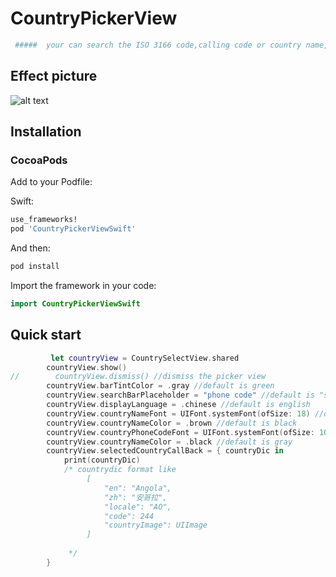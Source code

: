 # CountryPickerView
```ruby A simple country code picker on iOS, support Chinese,english,national flag,ISO 3166-1 and calling code.(一个简洁的iOS国家代码选择器，支持中英文、国旗、ISO 3166-1、国际电话区号)
 #####  your can search the ISO 3166 code,calling code or country name,the picker view will refresh automatically according to the content of your search.
 ``` 
## Effect picture
![alt text](https://github.com/CrystalMarch/CountryPickerView/blob/master/demo.gif)

## Installation

### CocoaPods

Add to your Podfile:

Swift:
```ruby
use_frameworks!
pod 'CountryPickerViewSwift'
```
And then:
```ruby
pod install
```

Import the framework in your code:
```swift
import CountryPickerViewSwift
```

## Quick start 
```swift
         let countryView = CountrySelectView.shared
        countryView.show()
//        countryView.dismiss() //dismiss the picker view
        countryView.barTintColor = .gray //default is green
        countryView.searchBarPlaceholder = "phone code" //default is "search"
        countryView.displayLanguage = .chinese //default is english
        countryView.countryNameFont = UIFont.systemFont(ofSize: 18) //default is  UIFont.systemFont(ofSize: 17)
        countryView.countryNameColor = .brown //default is black
        countryView.countryPhoneCodeFont = UIFont.systemFont(ofSize: 10)//default is  UIFont.systemFont(ofSize: 14)
        countryView.countryNameColor = .black //default is gray
        countryView.selectedCountryCallBack = { countryDic in
            print(countryDic)
            /* countrydic format like
                 [
                     "en": "Angola",
                     "zh": "安哥拉",
                     "locale": "AO",
                     "code": 244
                     "countryImage": UIImage
                 ]
             
             */
        }
```
